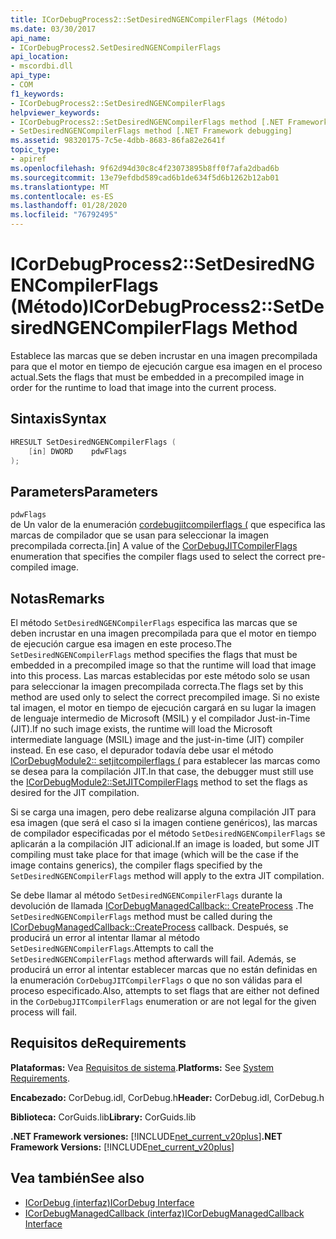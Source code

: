 ```yaml
---
title: ICorDebugProcess2::SetDesiredNGENCompilerFlags (Método)
ms.date: 03/30/2017
api_name:
- ICorDebugProcess2.SetDesiredNGENCompilerFlags
api_location:
- mscordbi.dll
api_type:
- COM
f1_keywords:
- ICorDebugProcess2::SetDesiredNGENCompilerFlags
helpviewer_keywords:
- ICorDebugProcess2::SetDesiredNGENCompilerFlags method [.NET Framework debugging]
- SetDesiredNGENCompilerFlags method [.NET Framework debugging]
ms.assetid: 98320175-7c5e-4dbb-8683-86fa82e2641f
topic_type:
- apiref
ms.openlocfilehash: 9f62d94d30c8c4f23073895b8ff0f7afa2dbad6b
ms.sourcegitcommit: 13e79efdbd589cad6b1de634f5d6b1262b12ab01
ms.translationtype: MT
ms.contentlocale: es-ES
ms.lasthandoff: 01/28/2020
ms.locfileid: "76792495"
---
```

# <a name="icordebugprocess2setdesiredngencompilerflags-method"></a><span data-ttu-id="24e4d-102">ICorDebugProcess2::SetDesiredNGENCompilerFlags (Método)</span><span class="sxs-lookup"><span data-stu-id="24e4d-102">ICorDebugProcess2::SetDesiredNGENCompilerFlags Method</span></span>
<span data-ttu-id="24e4d-103">Establece las marcas que se deben incrustar en una imagen precompilada para que el motor en tiempo de ejecución cargue esa imagen en el proceso actual.</span><span class="sxs-lookup"><span data-stu-id="24e4d-103">Sets the flags that must be embedded in a precompiled image in order for the runtime to load that image into the current process.</span></span>  
  
## <a name="syntax"></a><span data-ttu-id="24e4d-104">Sintaxis</span><span class="sxs-lookup"><span data-stu-id="24e4d-104">Syntax</span></span>  
  
```cpp  
HRESULT SetDesiredNGENCompilerFlags (  
    [in] DWORD    pdwFlags  
);  
```  
  
## <a name="parameters"></a><span data-ttu-id="24e4d-105">Parameters</span><span class="sxs-lookup"><span data-stu-id="24e4d-105">Parameters</span></span>  
 `pdwFlags`  
 <span data-ttu-id="24e4d-106">de Un valor de la enumeración [cordebugjitcompilerflags (](cordebugjitcompilerflags-enumeration.md) que especifica las marcas de compilador que se usan para seleccionar la imagen precompilada correcta.</span><span class="sxs-lookup"><span data-stu-id="24e4d-106">[in] A value of the [CorDebugJITCompilerFlags](cordebugjitcompilerflags-enumeration.md) enumeration that specifies the compiler flags used to select the correct pre-compiled image.</span></span>  
  
## <a name="remarks"></a><span data-ttu-id="24e4d-107">Notas</span><span class="sxs-lookup"><span data-stu-id="24e4d-107">Remarks</span></span>  
 <span data-ttu-id="24e4d-108">El método `SetDesiredNGENCompilerFlags` especifica las marcas que se deben incrustar en una imagen precompilada para que el motor en tiempo de ejecución cargue esa imagen en este proceso.</span><span class="sxs-lookup"><span data-stu-id="24e4d-108">The `SetDesiredNGENCompilerFlags` method specifies the flags that must be embedded in a precompiled image so that the runtime will load that image into this process.</span></span> <span data-ttu-id="24e4d-109">Las marcas establecidas por este método solo se usan para seleccionar la imagen precompilada correcta.</span><span class="sxs-lookup"><span data-stu-id="24e4d-109">The flags set by this method are used only to select the correct precompiled image.</span></span> <span data-ttu-id="24e4d-110">Si no existe tal imagen, el motor en tiempo de ejecución cargará en su lugar la imagen de lenguaje intermedio de Microsoft (MSIL) y el compilador Just-in-Time (JIT).</span><span class="sxs-lookup"><span data-stu-id="24e4d-110">If no such image exists, the runtime will load the Microsoft intermediate language (MSIL) image and the just-in-time (JIT) compiler instead.</span></span> <span data-ttu-id="24e4d-111">En ese caso, el depurador todavía debe usar el método [ICorDebugModule2:: setjitcompilerflags (](icordebugmodule2-setjitcompilerflags-method.md) para establecer las marcas como se desea para la compilación JIT.</span><span class="sxs-lookup"><span data-stu-id="24e4d-111">In that case, the debugger must still use the [ICorDebugModule2::SetJITCompilerFlags](icordebugmodule2-setjitcompilerflags-method.md) method to set the flags as desired for the JIT compilation.</span></span>  
  
 <span data-ttu-id="24e4d-112">Si se carga una imagen, pero debe realizarse alguna compilación JIT para esa imagen (que será el caso si la imagen contiene genéricos), las marcas de compilador especificadas por el método `SetDesiredNGENCompilerFlags` se aplicarán a la compilación JIT adicional.</span><span class="sxs-lookup"><span data-stu-id="24e4d-112">If an image is loaded, but some JIT compiling must take place for that image (which will be the case if the image contains generics), the compiler flags specified by the `SetDesiredNGENCompilerFlags` method will apply to the extra JIT compilation.</span></span>  
  
 <span data-ttu-id="24e4d-113">Se debe llamar al método `SetDesiredNGENCompilerFlags` durante la devolución de llamada [ICorDebugManagedCallback:: CreateProcess](icordebugmanagedcallback-createprocess-method.md) .</span><span class="sxs-lookup"><span data-stu-id="24e4d-113">The `SetDesiredNGENCompilerFlags` method must be called during the [ICorDebugManagedCallback::CreateProcess](icordebugmanagedcallback-createprocess-method.md) callback.</span></span> <span data-ttu-id="24e4d-114">Después, se producirá un error al intentar llamar al método `SetDesiredNGENCompilerFlags`.</span><span class="sxs-lookup"><span data-stu-id="24e4d-114">Attempts to call the `SetDesiredNGENCompilerFlags` method afterwards will fail.</span></span> <span data-ttu-id="24e4d-115">Además, se producirá un error al intentar establecer marcas que no están definidas en la enumeración `CorDebugJITCompilerFlags` o que no son válidas para el proceso especificado.</span><span class="sxs-lookup"><span data-stu-id="24e4d-115">Also, attempts to set flags that are either not defined in the `CorDebugJITCompilerFlags` enumeration or are not legal for the given process will fail.</span></span>  
  
## <a name="requirements"></a><span data-ttu-id="24e4d-116">Requisitos de</span><span class="sxs-lookup"><span data-stu-id="24e4d-116">Requirements</span></span>  
 <span data-ttu-id="24e4d-117">**Plataformas:** Vea [Requisitos de sistema](../../../../docs/framework/get-started/system-requirements.md).</span><span class="sxs-lookup"><span data-stu-id="24e4d-117">**Platforms:** See [System Requirements](../../../../docs/framework/get-started/system-requirements.md).</span></span>  
  
 <span data-ttu-id="24e4d-118">**Encabezado:** CorDebug.idl, CorDebug.h</span><span class="sxs-lookup"><span data-stu-id="24e4d-118">**Header:** CorDebug.idl, CorDebug.h</span></span>  
  
 <span data-ttu-id="24e4d-119">**Biblioteca:** CorGuids.lib</span><span class="sxs-lookup"><span data-stu-id="24e4d-119">**Library:** CorGuids.lib</span></span>  
  
 <span data-ttu-id="24e4d-120">**.NET Framework versiones:** [!INCLUDE[net_current_v20plus](../../../../includes/net-current-v20plus-md.md)]</span><span class="sxs-lookup"><span data-stu-id="24e4d-120">**.NET Framework Versions:** [!INCLUDE[net_current_v20plus](../../../../includes/net-current-v20plus-md.md)]</span></span>  
  
## <a name="see-also"></a><span data-ttu-id="24e4d-121">Vea también</span><span class="sxs-lookup"><span data-stu-id="24e4d-121">See also</span></span>

- [<span data-ttu-id="24e4d-122">ICorDebug (interfaz)</span><span class="sxs-lookup"><span data-stu-id="24e4d-122">ICorDebug Interface</span></span>](icordebug-interface.md)
- [<span data-ttu-id="24e4d-123">ICorDebugManagedCallback (interfaz)</span><span class="sxs-lookup"><span data-stu-id="24e4d-123">ICorDebugManagedCallback Interface</span></span>](icordebugmanagedcallback-interface.md)
